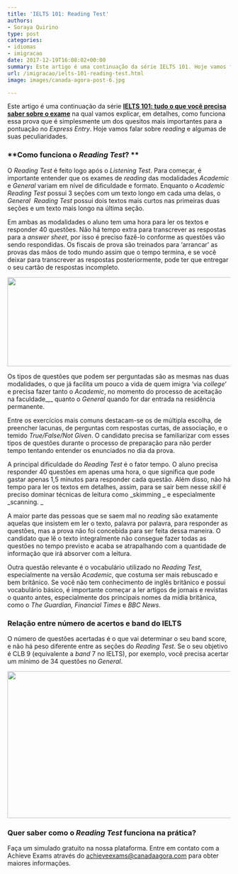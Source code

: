 ```yaml
---
title: 'IELTS 101: Reading Test'
authors:
- Soraya Quirino
type: post
categories:
- idiomas
- imigracao
date: 2017-12-19T16:08:02+00:00
summary: Este artigo é uma continuação da série IELTS 101. Hoje vamos falar sobre o Reading Test do IELTS e algumas de suas peculiaridades.
url: /imigracao/ielts-101-reading-test.html
image: images/canada-agora-post-6.jpg

---
```

Este artigo é uma continuação da série [**IELTS 101: tudo o que você precisa saber sobre o exame**][1] na qual vamos explicar, em detalhes, como funciona essa prova que é simplesmente um dos quesitos mais importantes para a pontuação no _Express_ _Entry_. Hoje vamos falar sobre _reading_ e algumas de suas peculiaridades.

### **Como funciona o _Reading Test_? **

O _Reading_ _Test_ é feito logo após o _Listening Test_. Para começar, é importante entender que os exames de _reading_ das modalidades _Academic_ e _General_ variam em nível de dificuldade e formato. Enquanto o _Academic_ _Reading Test_ possui 3 seções com um texto longo em cada uma delas, o _General_  _Reading_ _Test_ possui dois textos mais curtos nas primeiras duas seções e um texto mais longo na última seção.

Em ambas as modalidades o aluno tem uma hora para ler os textos e responder 40 questões. Não há tempo extra para transcrever as respostas para a _answer_ _sheet_, por isso é preciso fazê-lo conforme as questões vão sendo respondidas. Os fiscais de prova são treinados para ‘arrancar&#8217; as provas das mãos de todo mundo assim que o tempo termina, e se você deixar para transcrever as respostas posteriormente, pode ter que entregar o seu cartão de respostas incompleto.

<img class="alignnone wp-image-10596" src="https://www.canadaagora.com/wp-content/uploads/ielts-reading-470x135.png" alt="" width="700" height="201" srcset="https://www.canadaagora.com/wp-content/uploads/ielts-reading-470x135.png 470w, https://www.canadaagora.com/wp-content/uploads/ielts-reading-970x279.png 970w, https://www.canadaagora.com/wp-content/uploads/ielts-reading-364x105.png 364w, https://www.canadaagora.com/wp-content/uploads/ielts-reading-758x218.png 758w, https://www.canadaagora.com/wp-content/uploads/ielts-reading-608x175.png 608w, https://www.canadaagora.com/wp-content/uploads/ielts-reading-1152x331.png 1152w, https://www.canadaagora.com/wp-content/uploads/ielts-reading-167x48.png 167w, https://www.canadaagora.com/wp-content/uploads/ielts-reading-334x96.png 334w, https://www.canadaagora.com/wp-content/uploads/ielts-reading.png 1336w" sizes="(max-width: 700px) 100vw, 700px" />

Os tipos de questões que podem ser perguntadas são as mesmas nas duas modalidades, o que já facilita um pouco a vida de quem imigra ‘via _college_&#8216; e precisa fazer tanto o _Academic_, no momento do processo de aceitação na faculdade_,_ quanto o _General_ quando for dar entrada na residência permanente.

Entre os exercícios mais comuns destacam-se os de múltipla escolha, de preencher lacunas, de perguntas com respostas curtas, de associação, e o temido _True/False/Not_ _Given_. O candidato precisa se familiarizar com esses tipos de questões durante o processo de preparação para não perder tempo tentando entender os enunciados no dia da prova.

A principal dificuldade do _Reading_ _Test_ é o fator tempo. O aluno precisa responder 40 questões em apenas uma hora, o que significa que pode gastar apenas 1,5 minutos para responder cada questão. Além disso, não há tempo para ler os textos em detalhes, assim, para se sair bem nesse _skill_ é preciso dominar técnicas de leitura como _skimming _ e especialmente _scanning. _

A maior parte das pessoas que se saem mal no _reading_ são exatamente aquelas que insistem em ler o texto, palavra por palavra, para responder as questões, mas a prova não foi concebida para ser feita dessa maneira. O candidato que lê o texto integralmente não consegue fazer todas as questões no tempo previsto e acaba se atrapalhando com a quantidade de informação que irá absorver com a leitura.

Outra questão relevante é o vocabulário utilizado no _Reading_ _Test_, especialmente na versão _Academic_, que costuma ser mais rebuscado e bem britânico. Se você não tem conhecimento de inglês britânico e possui vocabulário básico, é importante começar a ler artigos de jornais e revistas o quanto antes, especialmente dos principais nomes da mídia britânica, como o _The Guardian,_ _Financial Times_ e _BBC News_.

### **Relação entre número de acertos e band do IELTS**

O número de questões acertadas é o que vai determinar o seu band score, e não há peso diferente entre as seções do _Reading_ _Test_. Se o seu objetivo é CLB 9 (equivalente a _band_ 7 no IELTS), por exemplo, você precisa acertar um mínimo de 34 questões no _General_.

<img class="alignnone wp-image-10631" src="https://www.canadaagora.com/wp-content/uploads/Screen-Shot-2017-12-21-at-3.29.26-PM-470x268.png" alt="" width="580" height="331" srcset="https://www.canadaagora.com/wp-content/uploads/Screen-Shot-2017-12-21-at-3.29.26-PM-470x268.png 470w, https://www.canadaagora.com/wp-content/uploads/Screen-Shot-2017-12-21-at-3.29.26-PM-970x553.png 970w, https://www.canadaagora.com/wp-content/uploads/Screen-Shot-2017-12-21-at-3.29.26-PM-364x208.png 364w, https://www.canadaagora.com/wp-content/uploads/Screen-Shot-2017-12-21-at-3.29.26-PM-758x432.png 758w, https://www.canadaagora.com/wp-content/uploads/Screen-Shot-2017-12-21-at-3.29.26-PM-608x347.png 608w, https://www.canadaagora.com/wp-content/uploads/Screen-Shot-2017-12-21-at-3.29.26-PM-1152x657.png 1152w, https://www.canadaagora.com/wp-content/uploads/Screen-Shot-2017-12-21-at-3.29.26-PM-84x48.png 84w, https://www.canadaagora.com/wp-content/uploads/Screen-Shot-2017-12-21-at-3.29.26-PM-168x96.png 168w, https://www.canadaagora.com/wp-content/uploads/Screen-Shot-2017-12-21-at-3.29.26-PM.png 1178w" sizes="(max-width: 580px) 100vw, 580px" />

### **Quer saber como o _Reading Test_ funciona na prática?**

Faça um simulado gratuito na nossa plataforma. Entre em contato com a Achieve Exams através do <achieveexams@canadaagora.com> para obter maiores informações.

 [1]: https://www.canadaagora.com/soraya-quirino/ielts-tudo-o-que-voce-precisa-saber.html